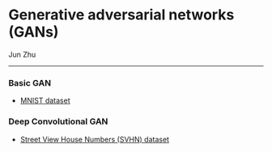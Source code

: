 # Generative adversarial networks (GANs)

Jun Zhu

---

### Basic GAN
- [MNIST dataset](./gan-mnist)
### Deep Convolutional GAN
- [Street View House Numbers (SVHN) dataset](./dcgan-svhn) 